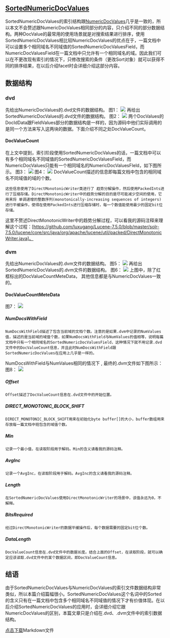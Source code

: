 ## [SortedNumericDocValues](https://www.amazingkoala.com.cn/Lucene/DocValues/)
SortedNumericDocValues的索引结构跟[NumericDocValues](http://www.amazingkoala.com.cn/Lucene/DocValues/2019/0409/46.html)几乎是一致的，所以本文不会赘述跟NumericDocValues相同部分的内容，只介绍不同的部分数据结构。两种DocValue的最常用的使用场景就是对搜索结果进行排序，使用SortedNumericDocValues相比较NumericDocValues的优点在于，一篇文档中可以设置多个相同域名不同域值的SortedNumericDocValuesField，而NumericDocValuesField在一篇文档中只允许有一个相同域名的域。因此我们可以在不更改现有索引的情况下，只修改搜索的条件（更改Sort对象）就可以获得不同的排序结果，在以后介绍facet时会详细介绍这部分内容。
## 数据结构
### dvd
先给出NumericDocValues的.dvd文件的数据结构。
图1：
<img src="http://www.amazingkoala.com.cn/uploads/lucene/DocValues/SortedNumericDocValues/1.png">
再给出SortedNumericDocValues的.dvd文件的数据结构。
图2：
<img src="http://www.amazingkoala.com.cn/uploads/lucene/DocValues/SortedNumericDocValues/2.png">
两个DocValues的DocIdData跟FieldValues部分的数据结构是一样的，因为源码中他们实际调用的是同一个方法来写入这两块的数据。下面介绍不同之处DocValueCount。

#### DocValueCount
在上文中提到，索引阶段使用SortedNumericDocValues的话，一篇文档中可以有多个相同域名不同域值的SortedNumericDocValuesField，而NumericDocValues只能有一个相同域名的NumericDocValuesFIeld，如下图所示。
图3：
<img src="http://www.amazingkoala.com.cn/uploads/lucene/DocValues/SortedNumericDocValues/3.png">
图4：
<img src="http://www.amazingkoala.com.cn/uploads/lucene/DocValues/SortedNumericDocValues/4.png">
DocValueCount描述的信息即每篇文档中包含的相同域名不同域值的域的个数。

```text
这些信息使用了DirectMonotonicWriter类进行了 趋势分解操作，然后使用PackedInts进行了压缩存储。DirectMonotonicWriter中的趋势分解的目的是尽可能减少空间的使用，它用来将 单调递增的整数序列(monotonically-increasing sequences of integers)进行平缓操作，使得在使用PackedInts进行压缩存储时，每一个数值能使用最少的固定bit位存储。
```
这里不赘述DirectMonotonicWriter中的趋势分解过程，可以看我的源码注释来理解这个过程：[https://github.com/luxugang/Lucene-7.5.0/blob/master/solr-7.5.0/lucene/core/src/java/org/apache/lucene/util/packed/DirectMonotonicWriter.java]。
### dvm
先给出NumericDocValues的.dvm文件的数据结构。
图5：
<img src="http://www.amazingkoala.com.cn/uploads/lucene/DocValues/SortedNumericDocValues/5.png">
再给出SortedNumericDocValues的.dvm文件的数据结构。
图6：
<img src="http://www.amazingkoala.com.cn/uploads/lucene/DocValues/SortedNumericDocValues/6.png">
上图中，除了红框标出的DocValueCountMeteData， 其他信息都是与NumericDocValues一致的。

#### DocValueCountMeteData
图7：
<img src="http://www.amazingkoala.com.cn/uploads/lucene/DocValues/SortedNumericDocValues/7.png">
##### NumDocsWithField
```text
NumDocsWithField描述了包含当前域的文档个数。注意的是如果.dvm中记录的NumValues值，描述的是当前域的域值个数，如果NumDocsWithField与NumValues的值相等，说明每篇文档中只有一个相同域名的SortedNumericDocValuesField，这种情况下就不用记录.dvd文件中的DocValueCount信息，并且此时NumDocsWithField跟SortedNumericDocValues在应用上几乎是一样的。
```
NumDocsWithField与NumValues相同的情况下 , 最终的.dvm文件如下图所示：
图8：
<img src="http://www.amazingkoala.com.cn/uploads/lucene/DocValues/SortedNumericDocValues/8.png">
##### Offset
```text
Offset描述了DocValueCount信息在.dvd文件中的开始位置。
```
##### DIRECT_MONOTONIC_BLOCK_SHIFT
```text
DIRECT_MONOTONIC_BLOCK_SHIFT用来在初始化byte buffer[]的大小，buffer数组用来存放每一篇文档中班包含的域值个数。
```
##### Min
```text
记录一个最小值，在读取阶段用于解码。Min的含义请看我的源码注释。
```
##### AvgInc
```text
记录一个AvgInc，在读取阶段用于解码。AvgInc的含义请看我的源码注释。
```
##### Length
```text
在SortedNumericDocValues使用DirectMonotonicWriter的场景中，该值永远为0，不解释。
```
##### BitsRequired
```text
经过DirectMonotonicWriter的数据平缓操作后，每个数据需要的固定bit位个数。
```
##### DataLength
```text
DocValueCount信息在.dvd文件中的数据长度。结合上面的Offset，在读取阶段，就可以确定应该读取.dvd文件中的某个数据区间，即DocValueCount信息。
```
## 结语
由于SortedNumericDocValues与NumericDocValues的索引文件数据结构非常类似，所以本篇介绍篇幅很小。SortedNumericDocValues这个名词中的Sorted的含义只有在一篇文档中包含多个相同域名不同域值的情况下才有价值体现。在以后介绍SortedNumericDocValues的应用时，会详细介绍它跟NumericDocValues的区别，本篇文章只是介绍在.dvd、.dvm文件中的索引数据结构。

[点击下载](http://www.amazingkoala.com.cn/attachment/Lucene/DocValues/SortedNumericDocValues/SortedNumericDocValues.zip)Markdown文件